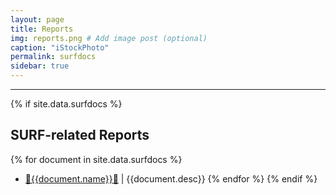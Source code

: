 ```yaml
---
layout: page
title: Reports
img: reports.png # Add image post (optional)
caption: "iStockPhoto"
permalink: surfdocs
sidebar: true
---
```


---

{% if site.data.surfdocs %}
## SURF-related Reports
{% for document in site.data.surfdocs %}
* [:star2:{{document.name}}:star2:]({{site.url}}/{{site.baseurl}}/{{document.location}})
  \| {{document.desc}}
{% endfor %}
{% endif %}
